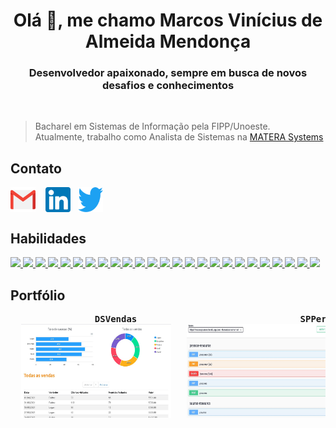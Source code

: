 <h1 align="center">Olá 👋, me chamo Marcos Vinícius de Almeida Mendonça</h1>
<h3 align="center">Desenvolvedor apaixonado, sempre em busca de novos desafios e conhecimentos</h3>
</br>

> Bacharel em Sistemas de Informação pela FIPP/Unoeste. </br>
> Atualmente, trabalho como Analista de Sistemas na [MATERA Systems](https://www.matera.com)

<h2>Contato</h2>
<p>
<a href="mailto:marcosviniciusam90@gmail.com" target="_blank"><img align="center" src="img/icons/gmail.png" alt="marcosviniciusam90@gmail.com" height="40" width="40" /></a>&nbsp;&nbsp;&nbsp;
<a href="https://linkedin.com/in/marcosviniciusam90" target="_blank"><img align="center" src="img/icons/linkedin.png" alt="marcosviniciusam90" height="40" width="40" /></a>&nbsp;&nbsp;
<a href="https://twitter.com/marcosvam90_ofc" target="_blank"><img align="center" src="img/icons/twitter.png" alt="marcosvam90_ofc" height="40" width="40" /></a>
</p>

<h2>Habilidades</h2>

<div> 
  <a href="https://www.java.com" title="Java" target="_blank"> 
  <img src="https://img.shields.io/badge/java-%23ED8B00.svg?&style=for-the-badge&logo=java&logoColor=white"/> 
  </a>

  <a href="https://spring.io/" title="Spring" target="_blank"> 
  <img src="https://img.shields.io/badge/spring%20-%236DB33F.svg?&style=for-the-badge&logo=spring&logoColor=white"/>
  </a>

  <a href="https://www.docker.com/" title="Docker" target="_blank"> 
  <img src="https://img.shields.io/badge/docker%20-%230db7ed.svg?&style=for-the-badge&logo=docker&logoColor=white"/>
  </a>

  <a href="https://www.jenkins.io" title="Jenkins" target="_blank"> 
  <img src="https://img.shields.io/badge/jenkins%20-d33833.svg?&style=for-the-badge&logo=jenkins&logoColor=white"/>
  </a>

  <a href="https://www.swagger.io" title="Swagger" target="_blank"> 
  <img src="https://img.shields.io/badge/swagger%20-%236DB33F.svg?&style=for-the-badge&logo=swagger&logoColor=white"/>
  </a>

  <a href="https://hibernate.org" title="Hibernate/JPA" target="_blank"> 
  <img src="https://img.shields.io/badge/hibernate/jpa%20-59666c.svg?&style=for-the-badge&logo=hibernate&logoColor=white"/>
  </a>

  <a href="https://git-scm.com" title="Git" target="_blank"> 
  <img src="https://img.shields.io/badge/git%20-f54d27.svg?&style=for-the-badge&logo=git&logoColor=white"/>
  </a>

  <a href="https://postman.com" title="Postman" target="_blank"> 
  <img src="https://img.shields.io/badge/postman%20-ff6c37.svg?&style=for-the-badge&logo=postman&logoColor=white"/>
  </a>

  <a href="https://openjfx.io/" title="JavaFX" target="_blank"> 
  <img src="https://img.shields.io/badge/javafx%20-4b9dd7.svg?&style=for-the-badge&logo=java&logoColor=white"/>
  </a>

  <a href="https://developer.android.com" title="Android" target="_blank"> 
  <img src="https://img.shields.io/badge/android%20-00de7a.svg?&style=for-the-badge&logo=android&logoColor=white"/>
  </a>  

  <a href="https://angular.io" title="Angular" target="_blank"> 
  <img src="https://img.shields.io/badge/Angular-DD0031?style=for-the-badge&logo=angular&logoColor=white"/>
  </a>  

  <a href="https://reactjs.org" title="ReactJS" target="_blank"> 
  <img src="https://img.shields.io/badge/reactjs%20-%2320232a.svg?&style=for-the-badge&logo=react&logoColor=%2361DAFB"/>
  </a>

  <a href="https://developer.mozilla.org/en-US/docs/Web/JavaScript" title="JavaScript" target="_blank"> 
  <img src="https://img.shields.io/badge/javascript%20-%23323330.svg?&style=for-the-badge&logo=javascript&logoColor=%23F7DF1E"/>
  </a>

  <a href="https://www.typescriptlang.org" title="TypeScript" target="_blank"> 
  <img src="https://img.shields.io/badge/typescript%20-3178c6.svg?&style=for-the-badge&logo=typescript&logoColor=white"/>
  </a>

  <a href="https://www.w3schools.com/html" title="HTML5" target="_blank"> 
  <img src="https://img.shields.io/badge/html5%20-%23E34F26.svg?&style=for-the-badge&logo=html5&logoColor=white"/>
  </a>

  <a href="https://www.w3schools.com/css" title="CSS3" target="_blank"> 
  <img src="https://img.shields.io/badge/css3%20-%231572B6.svg?&style=for-the-badge&logo=css3&logoColor=white"/>
  </a>

  <a href="https://www.cprogramming.com" title="C" target="_blank"> 
  <img src="https://img.shields.io/badge/c%20-%23323330.svg?&style=for-the-badge&logo=c&logoColor=white"/>
  </a>

  <a href="https://www.w3schools.com/cpp" title="C++" target="_blank"> 
  <img src="https://img.shields.io/badge/c++%20-%23323330.svg?&style=for-the-badge&logo=cplusplus&logoColor=white"/>
  </a>

  <a href="https://www.w3schools.com/cs" title="C#" target="_blank"> 
  <img src="https://img.shields.io/badge/cs%20-%23323330.svg?&style=for-the-badge&logo=csharp&logoColor=white"/>
  </a>

  <a href="https://heroku.com" title="Heroku" target="_blank"> 
  <img src="https://img.shields.io/badge/heroku%20-614889.svg?&style=for-the-badge&logo=heroku&logoColor=white"/>
  </a>

  <a href="https://www.netlify.com" title="Netlify" target="_blank"> 
  <img src="https://img.shields.io/badge/netlify%20-43a3bd.svg?&style=for-the-badge&logo=netlify&logoColor=white"/>
  </a>

  <a href="https://www.oracle.com" title="Oracle" target="_blank"> 
  <img src="https://img.shields.io/badge/oracle%20-c74634.svg?&style=for-the-badge&logo=oracle&logoColor=white"/>
  </a>

  <a href="https://www.microsoft.com/en-us/sql-server" title="SQL Server" target="_blank"> 
  <img src="https://img.shields.io/badge/sql%20server%20-0067b8.svg?&style=for-the-badge&logo=microsoft&logoColor=white"/>
  </a>

  <a href="https://www.postgresql.org" title="PostgreSQL" target="_blank"> 
  <img src ="https://img.shields.io/badge/postgresql-%23316192.svg?&style=for-the-badge&logo=postgresql&logoColor=white"/>
  </a>

  <a href="https://www.mysql.com" title="MySQL" target="_blank"> 
  <img src="https://img.shields.io/badge/mysql-00758f.svg?&style=for-the-badge&logo=mysql&logoColor=white"/>
  </a>

</div>

<h2>Portfólio</h2>

<div>
  <pre>
               <b> DSVendas                               SPPerson             </b>
  <a href="https://mvam-dsvendas.netlify.app/" title="Dashboard de vendas ao qual o frontend (ReactJS/Bootstrap) se comunica com o backend (Java/Spring) por meio de API's REST" target="_blank"><kbd><img src="img/dsvendas.jpg" width="240" height="150" /></kbd></a>   <a href="https://mvam-spperson.herokuapp.com/swagger-ui/index.html?url=/api-docs" title="API REST para cadastro de pessoas" target="_blank"><kbd><img src="img/spperson.jpg" width="240" height="150" /></kbd></a>
  </pre>
</div>